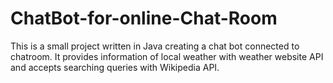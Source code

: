 # ChatBot-for-online-Chat-Room

This is a small project written in Java creating a chat bot connected to chatroom. It provides information of local weather with weather website API and accepts searching queries with Wikipedia API.
